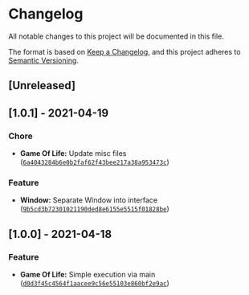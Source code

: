 # Changelog

All notable changes to this project will be documented in this file.

The format is based on [Keep a Changelog](https://keepachangelog.com/en/1.0.0/),
and this project adheres to [Semantic Versioning](https://semver.org/spec/v2.0.0.html).

## [Unreleased]

## [1.0.1] - 2021-04-19

### Chore

- **Game Of Life:** Update misc files  ([`6a4043284b6e0b2faf62f43bee217a38a953473c`](https://github.com/avelinoschz/conways-game-of-life/commit/6a4043284b6e0b2faf62f43bee217a38a953473c ))

### Feature

- **Window:** Separate Window into interface  ([`9b5cd3b72301021190ded8e6155e5515f01828be`](https://github.com/avelinoschz/conways-game-of-life/commit/9b5cd3b72301021190ded8e6155e5515f01828be))

## [1.0.0] - 2021-04-18

### Feature

- **Game Of Life:** Simple execution via main  ([`d0d3f45c4564f1aacee9c56e55103e860bf2e9ac`](https://github.com/avelinoschz/conways-game-of-life/commit/d0d3f45c4564f1aacee9c56e55103e860bf2e9ac))
